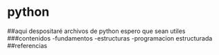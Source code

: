 # python
##aqui despositaré archivos de python espero que sean utiles
###contenidos
-fundamentos
-estructuras
-programacion estructurada
##referencias
